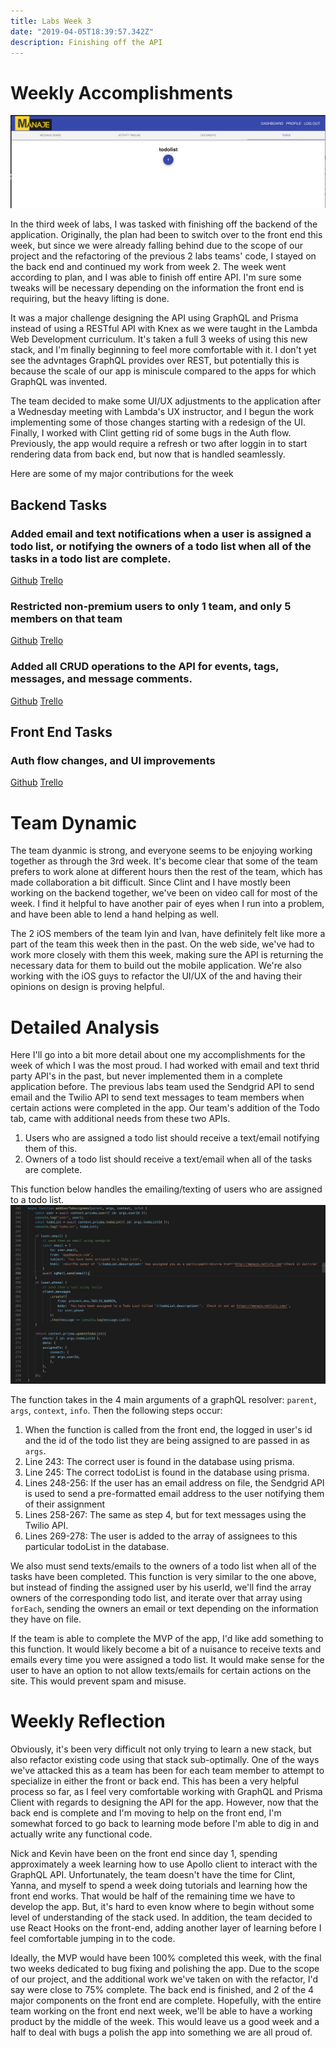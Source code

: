 ```yaml
---
title: Labs Week 3
date: "2019-04-05T18:39:57.342Z"
description: Finishing off the API
---
```


# Weekly Accomplishments

![Manaje](./manajeDash.PNG)

In the third week of labs, I was tasked with finishing off the backend of the application.  Originally, the plan had been to switch over to the front end this week, but since we were already falling behind due to the scope of our project and the refactoring of the previous 2 labs teams' code, I stayed on the back end and continued my work from week 2.  The week went according to plan, and I was able to finish off entire API.  I'm sure some tweaks will be necessary depending on the information the front end is requiring, but the heavy lifting is done.  

It was a major challenge designing the API using GraphQL and Prisma instead of using a RESTful API with Knex as we were taught in the Lambda Web Development curriculum.  It's taken a full 3 weeks of using this new stack, and I'm finally beginning to feel more comfortable with it.  I don't yet see the advntages GraphQL provides over REST, but potentially this is because the scale of our app is miniscule compared to the apps for which GraphQL was invented.

The team decided to make some UI/UX adjustments to the application after a Wednesday meeting with Lambda's UX instructor, and I begun the work implementing some of those changes starting with a redesign of the UI.  Finally, I worked with Clint getting rid of some bugs in the Auth flow.  Previously, the app would require a refresh or two after loggin in to start rendering data from back end, but now that is handled seamlessly.  

Here are some of my major contributions for the week

## Backend Tasks


### Added email and text notifications when a user is assigned a todo list, or notifying the owners of a todo list when all of the tasks in a todo list are complete.

[Github](https://github.com/labs11-teamhome3/labs11-teamhome3BE-refactor/pull/41)
[Trello](https://trello.com/c/ma8NNXAe)

### Restricted non-premium users to only 1 team, and only 5 members on that team
[Github](https://github.com/labs11-teamhome3/labs11-teamhome3BE-refactor/pull/42)
[Trello](https://trello.com/c/llVE1gY5)

### Added all CRUD operations to the API for events, tags, messages, and message comments.
[Github](https://github.com/labs11-teamhome3/labs11-teamhome3BE-refactor/pull/22)
[Trello](https://trello.com/c/KSddtk06)

## Front End Tasks

### Auth flow changes, and UI improvements
[Github](https://github.com/labs11-teamhome3/labs11-teamhome3FE-refactor/pull/27)
[Trello](https://trello.com/c/VaToZsnl)


# Team Dynamic
The team dyanmic is strong, and everyone seems to be enjoying working together as through the 3rd week.  It's become clear that some of the team prefers to work alone at different hours then the rest of the team, which has made collaboration a bit difficult.  Since Clint and I have mostly been working on the backend together, we've been on video call for most of the week.  I find it helpful to have another pair of eyes when I run into a problem, and have been able to lend a hand helping as well.

The 2 iOS members of the team Iyin and Ivan, have definitely felt like more a part of the team this week then in the past.  On the web side, we've had to work more closely with them this week, making sure the API is returning the necessary data for them to build out the mobile application.  We're also working with the iOS guys to refactor the UI/UX of the and having their opinions on design is proving helpful.

# Detailed Analysis

Here I'll go into a bit more detail about one my accomplishments for the week of which I was the most proud.  I had worked with email and text thrid party API's in the past, but never implemented them in a complete application before.  The previous labs team used the Sendgrid API to send email and the Twilio API to send text messages to team members when certain actions were completed in the app.  Our team's addition of the Todo tab, came with additional needs from these two APIs.  

1. Users who are assigned a todo list should receive a text/email notifying them of this.
2. Owners of a todo list should receive a text/email when all of the tasks are complete.

This function below handles the emailing/texting of users who are assigned to a todo list.
![Email/Text on Asssign](./addToAssignees.PNG)

The function takes in the 4 main arguments of a graphQL resolver: `parent`, `args`, `context`, `info`.  Then the following steps occur:

1.  When the function is called from the front end, the logged in user's id and the id of the todo list they are being assigned to are passed in as `args`.
2.  Line 243: The correct user is found in the database using prisma.
3.  Line 245: The correct todoList is found in the database using prisma.
4.  Lines 248-256:  If the user has an email address on file, the Sendgrid API is used to send a pre-formatted email address to the user notifying them of their assignment
5.  Lines 258-267:  The same as step 4, but for text messages using the Twilio API.
6.  Lines 269-278:  The user is added to the array of assignees to this particular todoList in the database.

We also must send texts/emails to the owners of a todo list when all of the tasks have been completed.  This function is very similar to the one above, but instead of finding the assigned user by his userId, we'll find the array owners of the corresponding todo list, and iterate over that array using `forEach`, sending the owners an email or text depending on the information they have on file.

If the team is able to complete the MVP of the app, I'd like add something to this function.  It would likely become a bit of a nuisance to receive texts and emails every time you were assigned a todo list.  It would make sense for the user to have an option to not allow texts/emails for certain actions on the site.  This would prevent spam and misuse. 

# Weekly Reflection

Obviously, it's been very difficult not only trying to learn a new stack, but also refactor existing code using that stack sub-optimally.  One of the ways we've attacked this as a team has been for each team member to attempt to specialize in either the front or back end.  This has been a very helpful process so far, as I feel very comfortable working with GraphQL and Prisma Client with regards to designing the API for the app.  However, now that the back end is complete and I'm moving to help on the front end, I'm somewhat forced to go back to learning mode before I'm able to dig in and actually write any functional code.

Nick and Kevin have been on the front end since day 1, spending approximately a week learning how to use Apollo client to interact with the GraphQL API.  Unfortunately, the team doesn't have the time for Clint, Yanna, and myself to spend a week doing tutorials and learning how the front end works.  That would be half of the remaining time we have to develop the app.  But, it's hard to even know where to begin without some level of understanding of the stack used.  In addition, the team decided to use React Hooks on the front-end, adding another layer of learning before I feel comfortable jumping in to the code.

Ideally, the MVP would have been 100% completed this week, with the final two weeks dedicated to bug fixing and polishing the app.  Due to the scope of our project, and the additional work we've taken on with the refactor, I'd say were close to 75% complete.  The back end is finished, and 2 of the 4 major components on the front end are complete.  Hopefully, with the entire team working on the front end next week, we'll be able to have a working product by the middle of the week.  This would leave us a good week and a half to deal with bugs a polish the app into something we are all proud of.




